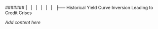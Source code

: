 ####### |   |   |   |   |   |   ├── Historical Yield Curve Inversion Leading to Credit Crises

*Add content here*